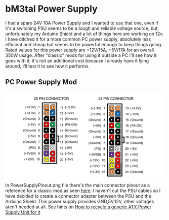 # bM3tal Power Supply
I had a spare 24V 10A Power Supply and I wanted to use that one, even if it's a switching PSU seems to be a tough and reliable voltage source, but, unfortunately my Arduino Shield and a lot of things here are working on 12v. I have ditched it for a more common PC power supply, absolutely less efficient and cheap but seems to be powerful enough to keep things going.<br/>
Rated values for this power supply are +12V/15A, +5V/17A for an overall 350W usage. After "classic" mods for using it outside a PC I'll see how it goes with it, it's not an additional cost because I already have it lying around, I'll test it to see how it performs.

## PC Power Supply Mod
![Power Supply Pinout](PowerSupplyPinout.png)
In PowerSupplyPinout.png file there's the main connector pinout as a reference for a classic mod as seen [here](http://makezine.com/projects/computer-power-supply-to-bench-power-supply-adapter/). I haven't cut the PSU cables so I have decided to create a connector adapter between the PSU and the Arduino Shield. This power supply provides GND,5V,12V, other voltages aren't needed at all. See hints on [How to recycle a generic ATX Power Supply Unit for it](electronics/01.PSU-arduino-shield.md)
